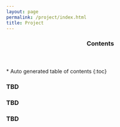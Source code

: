```yaml
---
layout: page
permalink: /project/index.html
title: Project
---
```


<section id="table-of-contents" class="toc">
  <header>
    <h3>Contents</h3>
  </header>
<div id="drawer" markdown="1">
*  Auto generated table of contents
{:toc}
</div>
</section><!-- /#table-of-contents -->

### TBD

<!-- To find defects in software, one needs test cases that execute the software systematically, and oracles that assess the correctness of the observed behavior when running these test cases. EvoSuite is a tool that automatically generates test cases with assertions for classes written in Java code. To achieve this, EvoSuite applies a novel hybrid approach that generates and optimizes whole test suites towards satisfying a coverage criterion. For the produced test suites, EvoSuite suggests possible oracles by adding small and effective sets of assertions that concisely summarize the current behavior; these assertions allow the developer to detect deviations from expected behavior, and to capture the current behavior in order to protect against future defects breaking this behaviour.

More information -- [EvoSuite website](http://www.evosuite.org/) -->

### TBD

<!-- This project propose to investigate the use of various generic invariants in the value and time domain, their effect on Spectrum-based Fault Localization (SFL)'s diagnostic precision, their relation with existing test oracles, and their runtime overhead, in particular, the density required or strategic placement (trading off overhead vs precision). The industrial partner of this project is [Critical Software](http://www.criticalsoftware.com/).

More information -- [AutoSeer website](http://autoseer.fe.up.pt) -->

### TBD

<!-- GZoltar is a framework for automating the testing and debugging phases of the software development life-cycle. At the moment, the framework is provided as an Eclipse plug-in and integrates seamlessly with JUnit tests.

The idea of automating this process started in 2005 as part of the PhD research of Rui Abreu working with Arjan J.C. van Gemund (back then at the Delft University of Technology). Initially, the focus was to automate the debugging phase, and the initial idea, published at TAIC-PART'07, was to generate diagnosis candidates taking as input the coverage information for each test case. Later in 2010, there was the need to provide better visualization reports, which lead to the first version of GZoltar (and was published at TOPI'11, an ICSE'11 workshop). In the same framework, developers can find techniques for test case minimization and prioritization - this way creating a perfect ecosystem for performing testing and debugging. Currently the framework is available as a library, which every developer/researcher can use the power of GZoltar to implement new techniques for fault localization or test suite minimization.

More information -- [GZoltar website](http://www.gzoltar.com) -->

